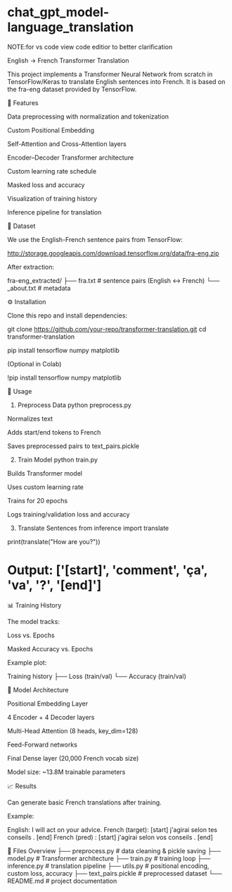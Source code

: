# chat_gpt_model-language_translation

NOTE:for vs code view code editior to better clarification

English → French Transformer Translation

This project implements a Transformer Neural Network from scratch in TensorFlow/Keras to translate English sentences into French.
It is based on the fra-eng dataset provided by TensorFlow.

📌 Features

Data preprocessing with normalization and tokenization

Custom Positional Embedding

Self-Attention and Cross-Attention layers

Encoder–Decoder Transformer architecture

Custom learning rate schedule

Masked loss and accuracy

Visualization of training history

Inference pipeline for translation

📂 Dataset

We use the English-French sentence pairs from TensorFlow:

http://storage.googleapis.com/download.tensorflow.org/data/fra-eng.zip


After extraction:

fra-eng_extracted/
  ├── fra.txt      # sentence pairs (English ↔ French)
  └── _about.txt   # metadata

⚙️ Installation

Clone this repo and install dependencies:

git clone https://github.com/your-repo/transformer-translation.git
cd transformer-translation

pip install tensorflow numpy matplotlib


(Optional in Colab)

!pip install tensorflow numpy matplotlib

🚀 Usage
1. Preprocess Data
python preprocess.py


Normalizes text

Adds start/end tokens to French

Saves preprocessed pairs to text_pairs.pickle

2. Train Model
python train.py


Builds Transformer model

Uses custom learning rate

Trains for 20 epochs

Logs training/validation loss and accuracy

3. Translate Sentences
from inference import translate

print(translate("How are you?"))
# Output: ['[start]', 'comment', 'ça', 'va', '?', '[end]']

📊 Training History

The model tracks:

Loss vs. Epochs

Masked Accuracy vs. Epochs

Example plot:

Training history
 ├── Loss (train/val)
 └── Accuracy (train/val)

🧠 Model Architecture

Positional Embedding Layer

4 Encoder + 4 Decoder layers

Multi-Head Attention (8 heads, key_dim=128)

Feed-Forward networks

Final Dense layer (20,000 French vocab size)

Model size: ~13.8M trainable parameters

📈 Results

Can generate basic French translations after training.

Example:

English: I will act on your advice.
French (target): [start] j'agirai selon tes conseils . [end]
French (pred)  : [start] j'agirai selon vos conseils . [end]

📜 Files Overview
├── preprocess.py     # data cleaning & pickle saving
├── model.py          # Transformer architecture
├── train.py          # training loop
├── inference.py      # translation pipeline
├── utils.py          # positional encoding, custom loss, accuracy
├── text_pairs.pickle # preprocessed dataset
└── README.md         # project documentation
